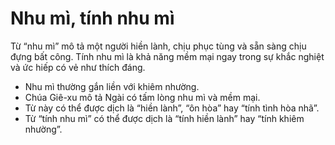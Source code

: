 # Nhu mì, tính nhu mì

Từ “nhu mì” mô tả một người hiền lành, chịu phục tùng và sẵn sàng chịu đựng bất công. Tính nhu mì là khả năng mềm mại ngay trong sự khắc nghiệt và ức hiếp có vẻ như thích đáng.
- Nhu mì thường gắn liền với khiêm nhường. 
- Chúa Giê-xu mô tả Ngài có tấm lòng nhu mì và mềm mại. 
- Từ này có thể được dịch là “hiền lành”, “ôn hòa” hay “tính tình hòa nhã”. 
- Từ “tính nhu mì” có thể được dịch là “tính hiền lành” hay “tính khiêm nhường”.

